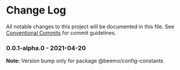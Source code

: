 # Change Log

All notable changes to this project will be documented in this file.
See [Conventional Commits](https://conventionalcommits.org) for commit guidelines.

### 0.0.1-alpha.0 - 2021-04-20

**Note:** Version bump only for package @beemo/config-constants
